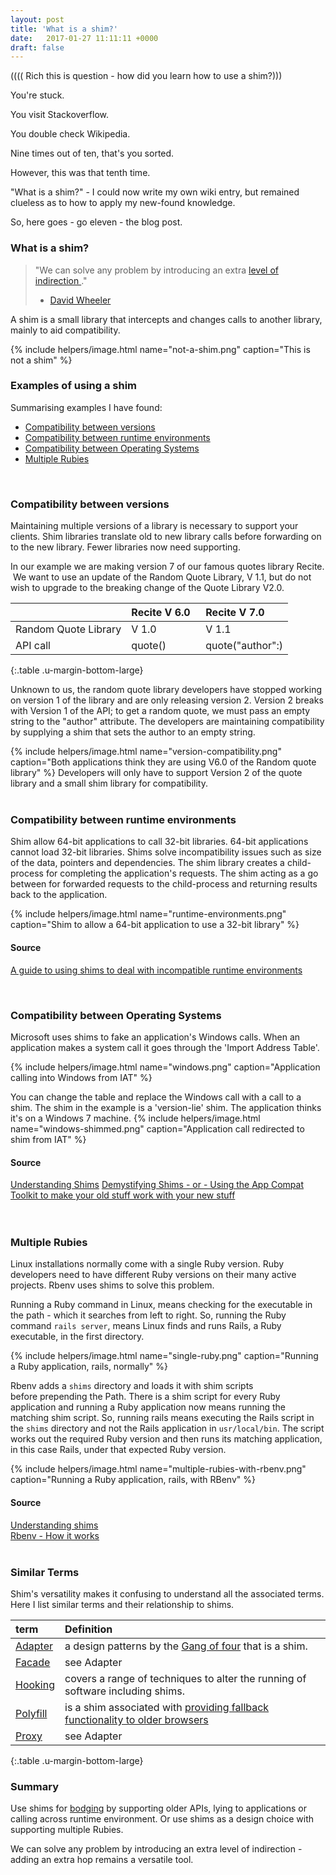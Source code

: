 ```yaml
---
layout: post
title: 'What is a shim?'
date:   2017-01-27 11:11:11 +0000
draft: false
---
```

((((  Rich this is question - how did you learn how to use a shim?)))

You're stuck. 

You visit Stackoverflow.  

You double check Wikipedia.  

Nine times out of ten, that's you sorted.

However, this was that tenth time.

"What is a shim?" - I could now write my own wiki entry, but remained clueless as to how to apply my new-found knowledge.

 So, here goes - go eleven - the blog post.  


### What is a shim?

> "We can solve any problem by introducing an extra [level of indirection ][2]." 
> - [David Wheeler][1]

A shim is a small library that intercepts and changes calls to another library, mainly to aid compatibility. 

{% include helpers/image.html name="not-a-shim.png" caption="This is not a shim" %}

### Examples of using a shim
Summarising examples I have found:


- [Compatibility between versions](#compatibility-between-versions)
- [Compatibility between runtime environments](#compatibility-between-runtime-environments)  
- [Compatibility between Operating Systems](#compatibility-between-operating-systems)  
- [Multiple Rubies](#multiple-rubies)  

<br/>

### <a name='compatibility-between-versions'>Compatibility between versions</a>

Maintaining multiple versions of a library is necessary to support your clients. Shim libraries translate old to new library calls before forwarding on to the new library. Fewer libraries now need supporting.


In our example we are making version 7 of our famous quotes library Recite.  We want to use an update of the Random Quote Library, V 1.1, but do not wish to upgrade to the breaking change of the Quote Library V2.0.


| | Recite V 6.0  | Recite V 7.0 |
|:--------------|:------------------|:-------------------------------------------|
| Random Quote Library | V 1.0 | V 1.1 |
| API call | quote() | quote("author":) |
{:.table .u-margin-bottom-large}

Unknown to us, the random quote library developers have stopped working on version 1 of the library and are only releasing version 2. Version 2 breaks with Version 1 of the API; to get a random quote, we must pass an empty string to the "author" attribute. The developers are maintaining compatibility by supplying a shim that sets the author to an empty string. 

{% include helpers/image.html name="version-compatibility.png" caption="Both applications think they are using V6.0 of the Random quote library" %}
Developers will only have to support Version 2 of the quote library and a small shim library for compatibility.
<br/>
<br/>




### <a name="compatibility-between-runtime-environments">Compatibility between runtime environments</a>

Shim allow 64-bit applications to call 32-bit libraries. 64-bit applications cannot load 32-bit libraries. Shims solve incompatibility issues such as size of the data, pointers and dependencies. The shim library creates a child-process for completing the application's requests. The shim acting as a go between for forwarded requests to the child-process and returning results back to the application.

{% include helpers/image.html name="runtime-environments.png" caption="Shim to allow a 64-bit application to use a 32-bit library" %}

#### Source
[A guide to using shims to deal with incompatible runtime environments][3]

<br/>

### <a name='compatibility-between-operating-systems'>Compatibility between Operating Systems</a>

Microsoft uses shims to fake an application's Windows calls. When an application makes a system call it goes through the 'Import Address Table'. 

{% include helpers/image.html name="windows.png" caption="Application calling into Windows from IAT" %}

You can change the table and replace the Windows call with a call to a shim. The shim in the example is a 'version-lie' shim. The application thinks it's on a Windows 7 machine.
{% include helpers/image.html name="windows-shimmed.png" caption="Application call redirected to shim from IAT" %}

#### Source
[Understanding Shims](<https://technet.microsoft.com/en-gb/library/dd837644(v=ws.10).aspx>)
[Demystifying Shims - or - Using the App Compat Toolkit to make your old stuff work with your new stuff](https://blogs.technet.microsoft.com/askperf/2011/06/17/demystifying-shims-or-using-the-app-compat-toolkit-to-make-your-old-stuff-work-with-your-new-stuff/)  
<br/>
<br/>

### <a name='multiple-rubies'>Multiple Rubies</a>

Linux installations normally come with a single Ruby version. Ruby developers need to have different Ruby versions on their many active projects. Rbenv uses shims to solve this problem.

Running a Ruby command in Linux, means checking for the executable in the path - which it searches from left to right. So, running the Ruby command `rails server`, means Linux finds and runs Rails, a Ruby executable, in the first directory.

{% include helpers/image.html name="single-ruby.png" caption="Running a Ruby application, rails, normally" %}

Rbenv adds a `shims` directory and loads it with shim scripts before prepending the Path. There is a shim script for every Ruby application and running a Ruby application now means running the matching shim script. So, running rails means executing the Rails script in the `shims` directory and not the Rails application in `usr/local/bin`. The script works out the required Ruby version and then runs its matching application, in this case Rails, under that expected Ruby version.

{% include helpers/image.html name="multiple-rubies-with-rbenv.png" caption="Running a Ruby application, rails, with RBenv" %}

#### Source
[Understanding shims](https://github.com/rbenv/rbenv#understanding-shims)  
[Rbenv - How it works](https://medium.com/@Sudhagar/rbenv-how-it-works-e5a0e4fa6e76#.5a0h5ydx9)
<br/>
<br/>

### Similar Terms

Shim's versatility makes it confusing to understand all the associated terms. Here I list similar terms and their relationship to shims.

| term          | Definition                                                                        |
|:--------------|:----------------------------------------------------------------------------------|
| [Adapter][4]  | a design patterns by the [Gang of four][5] that is a shim.                        |
| [Facade][6]   | see Adapter                                                                       |
| [Hooking][7]  | covers a range of techniques to alter the running of software including shims.    |
| [Polyfill][8] | is a shim associated with [providing fallback functionality to older browsers][9] |
| [Proxy][10]   | see Adapter                                                                       |
{:.table .u-margin-bottom-large}

### Summary

Use shims for [bodging](https://en.wiktionary.org/wiki/bodge) by supporting older APIs, lying to applications or calling across runtime environment. Or use shims as a design choice with supporting multiple Rubies.

We can solve any problem by introducing an extra level of indirection - adding an extra hop remains a versatile tool.


[1]: <https://en.wikipedia.org/wiki/David_Wheeler_(British_computer_scientist)>

[2]: https://en.wikipedia.org/wiki/Fundamental_theorem_of_software_engineering

[3]: https://www.ibm.com/developerworks/rational/library/shims-incompatible-runtime-environments/ 'A guide to using shims to deal with incompatible runtime environments'

[4]: https://en.wikipedia.org/wiki/Adapter_pattern

[5]: https://en.wikipedia.org/wiki/Design_Patterns

[6]: https://en.wikipedia.org/wiki/Facade_pattern

[7]: https://en.wikipedia.org/wiki/Hooking

[8]: https://en.wikipedia.org/wiki/Polyfill

[9]: https://www.paulirish.com/i/7570.png

[10]: https://en.wikipedia.org/wiki/Proxy_pattern

